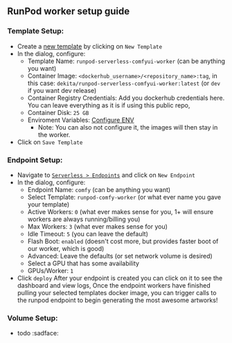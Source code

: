 ## RunPod worker setup guide

### Template Setup: 
* Create a [new template](https://runpod.io/console/serverless/user/templates) by clicking on `New Template` 
* In the dialog, configure:
  * Template Name: `runpod-serverless-comfyui-worker` (can be anything you want)
  * Container Image: `<dockerhub_username>/<repository_name>:tag`, in this case: `dekita/runpod-serverless-comfyui-worker:latest` (or `dev` if you want dev release)
  * Container Registry Credentials: Add you dockerhub credentials here. You can leave everything as it is if using this public repo,
  * Container Disk: `25 GB`
  * Enviroment Variables: [Configure ENV](/readme/env-setup.md)
    * Note: You can also not configure it, the images will then stay in the worker. 
* Click on `Save Template`

### Endpoint Setup: 
* Navigate to [`Serverless > Endpoints`](https://www.runpod.io/console/serverless/user/endpoints) and click on `New Endpoint`
* In the dialog, configure:
  * Endpoint Name: `comfy` (can be anything you want)
  * Select Template: `runpod-comfy-worker` (or what ever name you gave your template)
  * Active Workers: `0` (what ever makes sense for you, 1+ will ensure workers are always running/billing you)
  * Max Workers: `3` (what ever makes sense for you)
  * Idle Timeout: `5` (you can leave the default)
  * Flash Boot: `enabled` (doesn't cost more, but provides faster boot of our worker, which is good)
  * Advanced: Leave the defaults (or set network volume is desired)
  * Select a GPU that has some availability
  * GPUs/Worker: `1`
* Click `deploy`
After your endpoint is created you can click on it to see the dashboard and view logs, 
Once the endpoint workers have finished pulling your selected templates docker image, you can trigger calls to the runpod endpoint to begin generating the most awesome artworks!

### Volume Setup: 
- todo :sadface:
